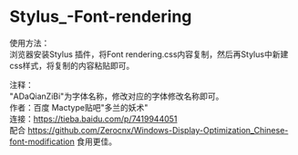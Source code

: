 # Stylus_-Font-rendering  
使用方法：  
浏览器安装Stylus 插件，将Font rendering.css内容复制，然后再Stylus中新建css样式，将复制的内容粘贴即可。  

注释：  
"ADaQianZiBi"为字体名称，修改对应的字体修改名称即可。  
作者：百度 Mactype贴吧"多兰的妖术"  
连接：https://tieba.baidu.com/p/7419944051  
配合 https://github.com/Zerocnx/Windows-Display-Optimization_Chinese-font-modification      食用更佳。  
